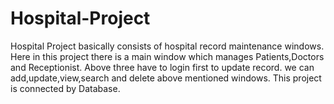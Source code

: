 # Hospital-Project
Hospital Project  basically consists of  hospital record maintenance windows. 
Here in this project there is a main window which manages Patients,Doctors and Receptionist.
Above three have to login first to update record.
we can add,update,view,search and delete above mentioned windows.
This project is connected by Database.
